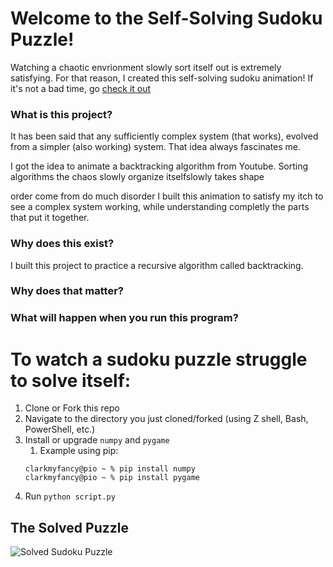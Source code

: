 # Welcome to the Self-Solving Sudoku Puzzle!

Watching a chaotic envrionment slowly sort itself out is extremely satisfying. For that reason, I created this self-solving sudoku animation! If it's not a bad time, go [check it out](#)
### What is this project?
It has been said that any sufficiently complex system (that works), evolved from a simpler (also working) system. That idea always fascinates me. 

I got the idea to animate a backtracking algorithm from Youtube. Sorting algorithms the chaos slowly organize itselfslowly takes shape

order come from do much disorder  I built this animation to satisfy my itch to see a complex system working, while understanding completly the parts that put it together. 

### Why does this exist? 
I built this project to practice a recursive algorithm called backtracking. 

### Why does that matter?

### What will happen when you run this program? 


# To watch a sudoku puzzle struggle to solve itself:
1) Clone or Fork this repo
2) Navigate to the directory you just cloned/forked (using Z shell, Bash, PowerShell, etc.)
3) Install or upgrade `numpy` and `pygame`
    1) Example using pip:
    ```
    clarkmyfancy@pio ~ % pip install numpy
    clarkmyfancy@pio ~ % pip install pygame
    ```
4) Run `python script.py`




## The Solved Puzzle
![Solved Sudoku Puzzle](https://bigpictureprogrammer.com/wp-content/uploads/2020/05/IMG_03571500x1516-1-297x300.jpeg?raw=true)